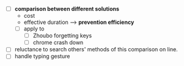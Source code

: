 - [ ] **comparison between different solutions**
  - cost
  - effective duration --> **prevention efficiency**
  - [ ] apply to 
    - [ ] Zhoubo forgetting keys
    - [ ] chrome crash down 
- [ ] reluctance to search others' methods of this comparison on line.
- [ ] handle typing gesture
<!--stackedit_data:
eyJoaXN0b3J5IjpbLTQ0NTY0MzA2OSwtNjUwMDExMDE0LDExMz
AyOTEzMjhdfQ==
-->